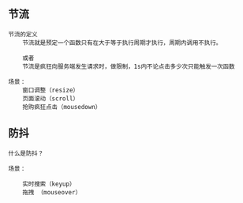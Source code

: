 ## 节流

    节流的定义
        节流就是预定一个函数只有在大于等于执行周期才执行，周期内调用不执行。

        或者
        节流是疯狂向服务端发生请求时，做限制，1s内不论点击多少次只能触发一次函数

    场景：
        窗口调整（resize）
        页面滚动（scroll）
        抢购疯狂点击（mousedown）

## 防抖

    什么是防抖？

    场景：

        实时搜索（keyup）
        拖拽 （mouseover）
        
